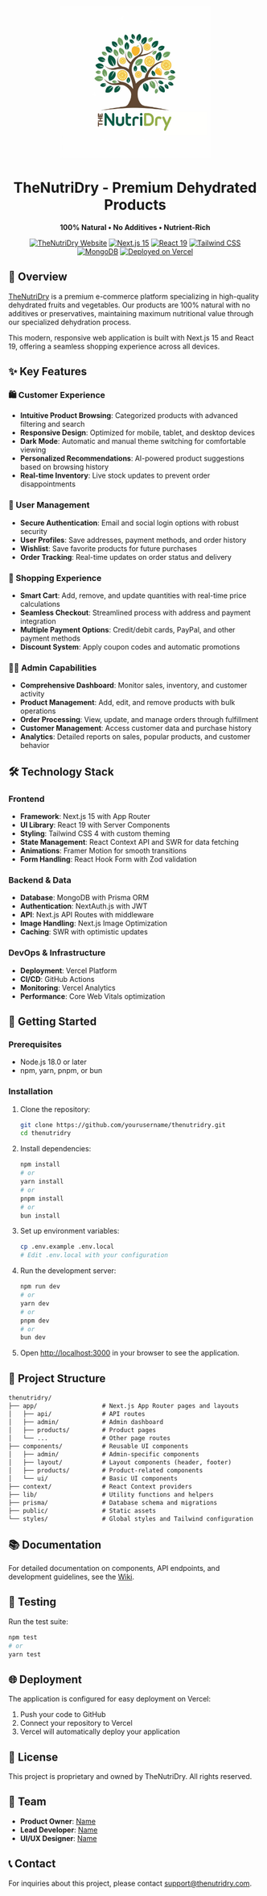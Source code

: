 <div align="center">
  <img src="public/logo.svg" alt="TheNutriDry Logo" width="300" />
  <h1>TheNutriDry - Premium Dehydrated Products</h1>
  <p><strong>100% Natural • No Additives • Nutrient-Rich</strong></p>
  <p>
    <a href="https://thenutridry.com"><img src="https://img.shields.io/badge/Website-TheNutriDry.com-green?style=flat-square" alt="TheNutriDry Website" /></a>
    <a href="https://nextjs.org/"><img src="https://img.shields.io/badge/Next.js-15.0-black?style=flat-square&logo=next.js" alt="Next.js 15" /></a>
    <a href="https://react.dev/"><img src="https://img.shields.io/badge/React-19.0-blue?style=flat-square&logo=react" alt="React 19" /></a>
    <a href="https://tailwindcss.com/"><img src="https://img.shields.io/badge/Tailwind-4.0-38B2AC?style=flat-square&logo=tailwind-css" alt="Tailwind CSS" /></a>
    <a href="https://www.mongodb.com/"><img src="https://img.shields.io/badge/MongoDB-6.0-green?style=flat-square&logo=mongodb" alt="MongoDB" /></a>
    <a href="https://vercel.com/"><img src="https://img.shields.io/badge/Deployed%20on-Vercel-black?style=flat-square&logo=vercel" alt="Deployed on Vercel" /></a>
  </p>
</div>

## 🌟 Overview

[TheNutriDry](https://thenutridry.com) is a premium e-commerce platform specializing in high-quality dehydrated fruits and vegetables. Our products are 100% natural with no additives or preservatives, maintaining maximum nutritional value through our specialized dehydration process.

This modern, responsive web application is built with Next.js 15 and React 19, offering a seamless shopping experience across all devices.

## ✨ Key Features

### 🛍️ Customer Experience
- **Intuitive Product Browsing**: Categorized products with advanced filtering and search
- **Responsive Design**: Optimized for mobile, tablet, and desktop devices
- **Dark Mode**: Automatic and manual theme switching for comfortable viewing
- **Personalized Recommendations**: AI-powered product suggestions based on browsing history
- **Real-time Inventory**: Live stock updates to prevent order disappointments

### 🔐 User Management
- **Secure Authentication**: Email and social login options with robust security
- **User Profiles**: Save addresses, payment methods, and order history
- **Wishlist**: Save favorite products for future purchases
- **Order Tracking**: Real-time updates on order status and delivery

### 🛒 Shopping Experience
- **Smart Cart**: Add, remove, and update quantities with real-time price calculations
- **Seamless Checkout**: Streamlined process with address and payment integration
- **Multiple Payment Options**: Credit/debit cards, PayPal, and other payment methods
- **Discount System**: Apply coupon codes and automatic promotions

### 👨‍💼 Admin Capabilities
- **Comprehensive Dashboard**: Monitor sales, inventory, and customer activity
- **Product Management**: Add, edit, and remove products with bulk operations
- **Order Processing**: View, update, and manage orders through fulfillment
- **Customer Management**: Access customer data and purchase history
- **Analytics**: Detailed reports on sales, popular products, and customer behavior

## 🛠️ Technology Stack

### Frontend
- **Framework**: Next.js 15 with App Router
- **UI Library**: React 19 with Server Components
- **Styling**: Tailwind CSS 4 with custom theming
- **State Management**: React Context API and SWR for data fetching
- **Animations**: Framer Motion for smooth transitions
- **Form Handling**: React Hook Form with Zod validation

### Backend & Data
- **Database**: MongoDB with Prisma ORM
- **Authentication**: NextAuth.js with JWT
- **API**: Next.js API Routes with middleware
- **Image Handling**: Next.js Image Optimization
- **Caching**: SWR with optimistic updates

### DevOps & Infrastructure
- **Deployment**: Vercel Platform
- **CI/CD**: GitHub Actions
- **Monitoring**: Vercel Analytics
- **Performance**: Core Web Vitals optimization

## 🚀 Getting Started

### Prerequisites
- Node.js 18.0 or later
- npm, yarn, pnpm, or bun

### Installation

1. Clone the repository:
   ```bash
   git clone https://github.com/yourusername/thenutridry.git
   cd thenutridry
   ```

2. Install dependencies:
   ```bash
   npm install
   # or
   yarn install
   # or
   pnpm install
   # or
   bun install
   ```

3. Set up environment variables:
   ```bash
   cp .env.example .env.local
   # Edit .env.local with your configuration
   ```

4. Run the development server:
   ```bash
   npm run dev
   # or
   yarn dev
   # or
   pnpm dev
   # or
   bun dev
   ```

5. Open [http://localhost:3000](http://localhost:3000) in your browser to see the application.

## 📁 Project Structure

```
thenutridry/
├── app/                  # Next.js App Router pages and layouts
│   ├── api/              # API routes
│   ├── admin/            # Admin dashboard
│   ├── products/         # Product pages
│   └── ...               # Other page routes
├── components/           # Reusable UI components
│   ├── admin/            # Admin-specific components
│   ├── layout/           # Layout components (header, footer)
│   ├── products/         # Product-related components
│   └── ui/               # Basic UI components
├── context/              # React Context providers
├── lib/                  # Utility functions and helpers
├── prisma/               # Database schema and migrations
├── public/               # Static assets
└── styles/               # Global styles and Tailwind configuration
```

## 📚 Documentation

For detailed documentation on components, API endpoints, and development guidelines, see the [Wiki](https://github.com/yourusername/thenutridry/wiki).

## 🧪 Testing

Run the test suite:

```bash
npm test
# or
yarn test
```

## 🌐 Deployment

The application is configured for easy deployment on Vercel:

1. Push your code to GitHub
2. Connect your repository to Vercel
3. Vercel will automatically deploy your application

## 📄 License

This project is proprietary and owned by TheNutriDry. All rights reserved.

## 👥 Team

- **Product Owner**: [Name](mailto:email@example.com)
- **Lead Developer**: [Name](mailto:email@example.com)
- **UI/UX Designer**: [Name](mailto:email@example.com)

## 📞 Contact

For inquiries about this project, please contact [support@thenutridry.com](mailto:support@thenutridry.com).



